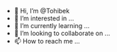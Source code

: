 - 👋 Hi, I’m @Tohibek
- 👀 I’m interested in ...
- 🌱 I’m currently learning ...
- 💞️ I’m looking to collaborate on ...
- 📫 How to reach me ...

<!---
Tohibek/Tohibek is a ✨ special ✨ repository because its `README.md` (this file) appears on your GitHub profile.
You can click the Preview link to take a look at your changes.
--->
